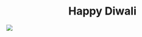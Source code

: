 <h1  align="center">Happy Diwali</h1>
<img src="https://github.com/ujjawal-kmr/webDev/blob/master/Projects/Front-end%20designs/Diwali-Diya/output.png">